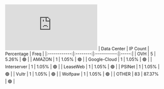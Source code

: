 ![Diagramm](https://github.com/obajay/StateSync-snapshots/blob/main/Projects/Jackal/1/README.md)
| Data Center | IP Count | Percentage | Freq |
|:------------:|:--------:|:-----------:|:-----:|
| OVH | 5 | 5.26% | 🟢 |
| AMAZON | 1 | 1.05% | 🟢 |
| Google-Cloud | 1 | 1.05% | 🟢 |
| Interserver | 1 | 1.05% | 🟢 |
| LeaseWeb | 1 | 1.05% | 🟢 |
| PSINet | 1 | 1.05% | 🟢 |
| Vultr | 1 | 1.05% | 🟢 |
| Wolfpaw | 1 | 1.05% | 🟢 |
| OTHER | 83 | 87.37% | 🟢 |